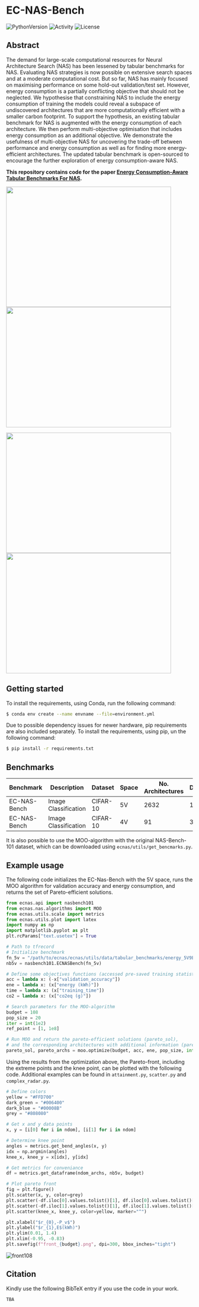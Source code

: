 # EC-NAS-Bench
![PythonVersion](https://img.shields.io/badge/Made%20with-Python%203.8-1f425f.svg?logo=python)
![Activity](https://img.shields.io/github/last-commit/PedramBakh/ec-nas-bench)
![License](https://img.shields.io/github/license/PedramBakh/ec-nas-bench)

## Abstract
The demand for large-scale computational resources for Neural Architecture Search (NAS) has been lessened by tabular benchmarks for NAS. Evaluating NAS strategies is now possible on extensive search spaces and at a moderate computational cost. But so far, NAS has mainly focused on maximising performance on some hold-out validation/test set. However, energy consumption is a partially conflicting objective that should not be neglected. We hypothesise that constraining NAS to include the energy consumption of training the models could reveal a subspace of undiscovered architectures that are more computationally efficient with a smaller carbon footprint. To support the hypothesis, an existing tabular benchmark for NAS is augmented with the energy consumption of each architecture. We then perform multi-objective optimisation that includes energy consumption as an additional objective. We demonstrate the usefulness of multi-objective NAS for uncovering the trade-off between performance and energy consumption as well as for finding more energy-efficient architectures. The updated tabular benchmark is open-sourced to encourage the further exploration of energy consumption-aware NAS.

**This repository contains code for the paper [Energy Consumption-Aware Tabular Benchmarks For NAS](google.com).**

<p float="left">
  <img src="images/scatter_5v.png" width="445" height="325"" />
  <img src="images/attainment_108.png" width="445" height="325" />
</p>
<p float="left">
  <img src="images/moo_radar_108.png" width="445" height="325" />
  <img src="images/so_radar_108.png" width="445" height="325" />
</p>

## Getting started
To install the requirements, using Conda, run the following command:
```sh 
$ conda env create --name envname --file=environment.yml
```
Due to possible dependency issues for newer hardware, pip requirements are also included separately.
To install the requirements, using pip, un the following command:
```sh 
$ pip install -r requirements.txt
```

## Benchmarks
| Benchmark | Description | Dataset | Space | No. Architectures | Datapoints | Surrogate | Included
| --- | --- | --- | --- | --- | --- | --- | --- |
| EC-NAS-Bench | Image Classification | CIFAR-10 | 5V | 2632 | 10528 | Yes | Yes  
| EC-NAS-Bench | Image Classification | CIFAR-10 | 4V | 91 | 364 | Yes | Yes

It is also possible to use the MOO-algorithm with the original NAS-Bench-101 dataset, which can be downloaded using `ecnas/utils/get_bencmarks.py`.

## Example usage
The following code initializes the EC-Nas-Bench with the 5V space, runs the MOO algorithm for validation accuracy and energy consumption, and returns the set of Pareto-efficient solutions.
```python
from ecnas.api import nasbench101
from ecnas.nas.algorithms import MOO
from ecnas.utils.scale import metrics
from ecnas.utils.plot import latex
import numpy as np
import matplotlib.pyplot as plt
plt.rcParams["text.usetex"] = True

# Path to tfrecord
# Initialize benchmark
fn_5v = "/path/to/ecnas/ecnas/utils/data/tabular_benchmarks/energy_5V9E_estimate.tfrecord"
nb5v = nasbench101.ECNASBench(fn_5v)

# Define some objectives functions (accessed pre-saved training statistics of trained architectures)
acc = lambda x: (-x["validation_accuracy"])
ene = lambda x: (x["energy (kWh)"])
time = lambda x: (x["training_time"])
co2 = lambda x: (x["co2eq (g)"])

# Search parameters for the MOO-algorithm
budget = 108
pop_size = 20
iter = int(1e2)
ref_point = [1, 1e8]

# Run MOO and return the pareto-efficient solutions (pareto_sol), 
# and the corresponding architectures with additional information (pareto_archs)
pareto_sol, pareto_archs = moo.optimize(budget, acc, ene, pop_size, int(iter), ref_point)
```
Using the results from the optimization above, the Pareto-front, including the extreme points and the knee point, can be plotted with the following code. Additional examples can be found in `attainment.py`, `scatter.py` and `complex_radar.py`.
```python
# Define colors
yellow = "#FFD700"
dark_green = "#006400"
dark_blue = "#00008B"
grey = "#808080"

# Get x and y data points
x, y = [i[0] for i in ndom], [i[1] for i in ndom]

# Determine knee point
angles = metrics.get_bend_angles(x, y)
idx = np.argmin(angles)
knee_x, knee_y = x[idx], y[idx]

# Get metrics for conveniance
df = metrics.get_dataframe(ndom_archs, nb5v, budget)

# Plot pareto front
fig = plt.figure()
plt.scatter(x, y, color=grey)
plt.scatter(-df.iloc[0].values.tolist()[1], df.iloc[0].values.tolist()[2], color=dark_blue, marker="^")
plt.scatter(-df.iloc[1].values.tolist()[1], df.iloc[1].values.tolist()[2], color=dark_green, marker="^")
plt.scatter(knee_x, knee_y, color=yellow, marker="^")

plt.xlabel("$r_{0},-P_v$")
plt.ylabel("$r_{1},E$(kWh)")
plt.ylim(0.01, 1.4)
plt.xlim(-0.95, -0.83)
plt.savefig(f"front_{budget}.png", dpi=300, bbox_inches="tight")
```
![front108](images/front_108.png)

## Citation
Kindly use the following BibTeX entry if you use the code in your work.
```
TBA
```
